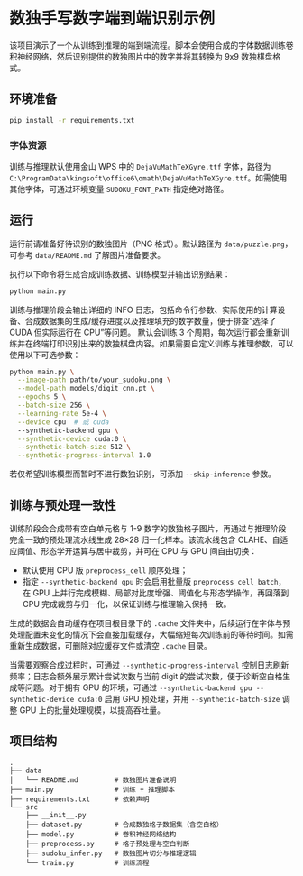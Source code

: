 # 数独手写数字端到端识别示例

该项目演示了一个从训练到推理的端到端流程。脚本会使用合成的字体数据训练卷积神经网络，然后识别提供的数独图片中的数字并将其转换为 9x9 数独棋盘格式。

## 环境准备

```bash
pip install -r requirements.txt
```

### 字体资源

训练与推理默认使用金山 WPS 中的 `DejaVuMathTeXGyre.ttf` 字体，路径为 `C:\ProgramData\kingsoft\office6\omath\DejaVuMathTeXGyre.ttf`。如需使用其他字体，可通过环境变量 `SUDOKU_FONT_PATH` 指定绝对路径。
## 运行

运行前请准备好待识别的数独图片（PNG 格式）。默认路径为 `data/puzzle.png`，可参考 `data/README.md` 了解图片准备要求。

执行以下命令将生成合成训练数据、训练模型并输出识别结果：

```bash
python main.py
```

训练与推理阶段会输出详细的 INFO 日志，包括命令行参数、实际使用的计算设备、合成数据集的生成/缓存进度以及推理填充的数字数量，便于排查“选择了 CUDA 但实际运行在 CPU”等问题。
默认会训练 3 个周期，每次运行都会重新训练并在终端打印识别出来的数独棋盘内容。如果需要自定义训练与推理参数，可以使用以下可选参数：

```bash
python main.py \
  --image-path path/to/your_sudoku.png \
  --model-path models/digit_cnn.pt \
  --epochs 5 \
  --batch-size 256 \
  --learning-rate 5e-4 \
  --device cpu  # 或 cuda
  --synthetic-backend gpu \
  --synthetic-device cuda:0 \
  --synthetic-batch-size 512 \
  --synthetic-progress-interval 1.0
```

若仅希望训练模型而暂时不进行数独识别，可添加 `--skip-inference` 参数。

## 训练与预处理一致性

训练阶段会合成带有空白单元格与 1-9 数字的数独格子图片，再通过与推理阶段完全一致的预处理流水线生成 28×28 归一化样本。该流水线包含 CLAHE、自适应阈值、形态学开运算与居中裁剪，并可在 CPU 与 GPU 间自由切换：

- 默认使用 CPU 版 `preprocess_cell` 顺序处理；
- 指定 `--synthetic-backend gpu` 时会启用批量版 `preprocess_cell_batch`，在 GPU 上并行完成模糊、局部对比度增强、阈值化与形态学操作，再回落到 CPU 完成裁剪与归一化，以保证训练与推理输入保持一致。

生成的数据会自动缓存在项目根目录下的 `.cache` 文件夹中，后续运行在字体与预处理配置未变化的情况下会直接加载缓存，大幅缩短每次训练前的等待时间。如需重新生成数据，可删除对应缓存文件或清空 `.cache` 目录。

当需要观察合成过程时，可通过 `--synthetic-progress-interval` 控制日志刷新频率；日志会额外展示累计尝试次数与当前 digit 的尝试次数，便于诊断空白格生成等问题。对于拥有 GPU 的环境，可通过 `--synthetic-backend gpu --synthetic-device cuda:0` 启用 GPU 预处理，并用 `--synthetic-batch-size` 调整 GPU 上的批量处理规模，以提高吞吐量。
## 项目结构

```
.
├── data
│   └── README.md         # 数独图片准备说明
├── main.py               # 训练 + 推理脚本
├── requirements.txt      # 依赖声明
└── src
    ├── __init__.py
    ├── dataset.py        # 合成数独格子数据集（含空白格）
    ├── model.py          # 卷积神经网络结构
    ├── preprocess.py     # 格子预处理与空白判断
    ├── sudoku_infer.py   # 数独图片切分与推理逻辑
    └── train.py          # 训练流程
```
